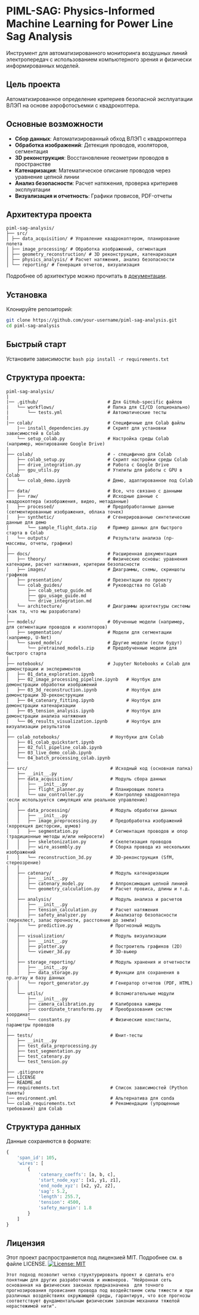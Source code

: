 # PIML-SAG: Physics-Informed Machine Learning for Power Line Sag Analysis

Инструмент для автоматизированного мониторинга воздушных линий электропередач с использованием компьютерного зрения и физически информированных моделей.

## Цель проекта

Автоматизированное определение критериев безопасной эксплуатации ВЛЭП на основе аэрофотосъемки с квадрокоптера.

## Основные возможности

- **Сбор данных**: Автоматизированный обход ВЛЭП с квадрокоптера
- **Обработка изображений**: Детекция проводов, изоляторов, сегментация
- **3D реконструкция**: Восстановление геометрии проводов в пространстве
- **Катенаризация**: Математическое описание проводов через уравнение цепной линии
- **Анализ безопасности**: Расчет натяжения, проверка критериев эксплуатации
- **Визуализация и отчетность**: Графики провисов, PDF-отчеты

## Архитектура проекта
```text
piml-sag-analysis/
├── src/
│ ├── data_acquisition/ # Управление квадрокоптером, планирование полета
│ ├── image_processing/ # Обработка изображений, сегментация
│ ├── geometry_reconstruction/ # 3D реконструкция, катенаризация
│ ├── physics_analysis/ # Расчет натяжения, анализ безопасности
│ └── reporting/ # Генерация отчетов, визуализация
```


Подробнее об архитектуре можно прочитать в [документации](docs/architecture/overview.md).

## Установка
Клонируйте репозиторий:
   ```bash
   git clone https://github.com/your-username/piml-sag-analysis.git
   cd piml-sag-analysis
```

## Быстрый старт
Установите зависимости:
    ```bash
   pip install -r requirements.txt```

## Структура проекта:
```text
piml-sag-analysis/
|
|── .github/                          # Для GitHub-specific файлов
|   └── workflows/                    # Папка для CI/CD (опционально)
|       └── tests.yml                 # Автоматические тесты
|
|── colab/                            # Специфичные для Colab файлы
    |── install_dependencies.py       # Скрипт для установки зависимостей в Colab
    └── setup_colab.py                # Настройка среды Colab (например, монтирование Google Drive)
|
├── colab/                            # - специфично для Colab
│   ├── colab_setup.py                # Скрипт настройки среды Colab
│   ├── drive_integration.py          # Работа с Google Drive
│   ├── gpu_utils.py                  # Утилиты для работы с GPU в Colab
│   └── colab_demo.ipynb              # Демо, адаптированное под Colab
│
├── data/                             # Все, что связано с данными
│   ├── raw/                          # Исходные данные с квадрокоптера (изображения, видео, метаданные)   
│   ├── processed/                    # Предобработанные данные (сегментированные изображения, облака точек)
│   ├── synthetic/                    # Сгенерированные синтетические данные для демо
│       └── sample_flight_data.zip    # Пример данных для быстрого старта в Colab
│   └── outputs/                      # Результаты анализа (np-массивы, отчеты, графики)
│
├── docs/                             # Расширенная документация
│   ├── theory/                       # Физические основы: уравнения катенарии, расчет натяжения, критерии безопасности
│   ├── images/                       # Диаграммы, схемы, скриншоты графиков
│   ├── presentation/                 # Презентации по проекту
│   └── colab_guides/                 # Pуководства по Colab
│       ├── colab_setup_guide.md
│       ├── gpu_usage_guide.md
│       └── drive_integration.md
│   └── architecture/                 # Диаграммы архитектуры системы (как та, что мы разработали)
│
├── models/                           # Обученные модели (например, для сегментации проводов и изоляторов)
│   ├── segmentation/                 # Модели для сегментации (например, U-Net)
│   └── saved_models/                 # Другие модели (если будут)
│       └── pretrained_models.zip     # Предобученные модели для быстрого старта
|
├── notebooks/                        # Jupyter Notebooks и Colab для демонстрации и экспериментов
│   ├── 01_data_exploration.ipynb
│   ├── 02_image_processing_pipeline.ipynb   # Ноутбук для демонстрации обработки изображений
│   ├── 03_3d_reconstruction.ipynb           # Ноутбук для демонстрации 3D-реконструкции
│   ├── 04_catenary_fitting.ipynb            # Ноутбук для демонстрации катенаризации
│   ├── 05_tension_analysis.ipynb            # Ноутбук для демонстрации анализа натяжения
│   └── 06_results_visualization.ipynb       # Ноутбук для визуализации результатов
│
├── colab_notebooks/                   # Ноутбуки для Colab
│   ├── 01_colab_quickstart.ipynb
│   ├── 02_full_pipeline_colab.ipynb
│   ├── 03_live_demo_colab.ipynb
│   └── 04_batch_processing_colab.ipynb
|
├── src/                               # Исходный код (основная папка)
│   ├── __init__.py                   
│   ├── data_acquisition/              # Модуль сбора данных
│   │   ├── __init__.py
│   │   ├── flight_planner.py          # Планировщик полета
│   │   └── uav_controller.py          # Контроллер квадрокоптера (если используется симуляция или реальное управление)
│   │
│   ├── data_processing/               # Модуль обработки данных
│   │   ├── __init__.py
│   │   ├── image_preprocessing.py     # Предобработка изображений (коррекция дисторсии, шумов)
│   │   ├── segmentation.py            # Сегментация проводов и опор (традиционные методы и/или нейросети)
│   │   ├── skeletonization.py         # Скелетизация проводов
│   │   ├── wire_assembly.py           # Сборка провода из нескольких изображений
│   │   └── reconstruction_3d.py       # 3D-реконструкция (SfM, стереозрение)
│   │
│   ├── catenary/                      # Модуль катенаризации
│   │   ├── __init__.py
│   │   ├── catenary_model.py          # Аппроксимация цепной линией
│   │   └── geometry_calculation.py    # Расчет провиса, длины и т.д.
│   │
│   ├── analysis/                      # Модуль анализа и расчетов
│   │   ├── __init__.py
│   │   ├── tension_calculation.py     # Расчет натяжения
│   │   ├── safety_analyzer.py         # Анализатор безопасности (перехлест, запас прочности, расстояние до земли)
│   │   └── predictive.py              # Прогнозный модуль
│   │
│   ├── visualization/                 # Модуль визуализации
│   │   ├── __init__.py
│   │   ├── plotter.py                 # Построитель графиков (2D)
│   │   └── viewer_3d.py               # 3D-вьюер
│   │
│   ├── storage_reporting/             # Модуль хранения и отчетности
│   │   ├── __init__.py
│   │   ├── data_storage.py            # Функции для сохранения в np.array и базу данных
│   │   └── report_generator.py        # Генератор отчетов (PDF, HTML)
│   │
│   └── utils/                         # Вспомогательные модули
│       ├── __init__.py
│       ├── camera_calibration.py      # Калибровка камеры
│       ├── coordinate_transforms.py   # Преобразования систем координат
│       └── constants.py               # Физические константы, параметры проводов
│
├── tests/                             # Юнит-тесты
│   ├── __init__.py
│   ├── test_data_preprocessing.py
│   ├── test_segmentation.py
│   ├── test_catenary.py
│   └── test_tension.py
│
├── .gitignore                        
├── LICENSE                           
├── README.md                         
├── requirements.txt                   # Список зависимостей (Python пакеты)
|── environment.yml                    # Альтернатива для conda
└── colab_requirements.txt             # Рекомендации (упрощенные требования) для Colab
```
## Структура данных
Данные сохраняются в формате:
```python
{
    'span_id': 105,
    'wires': [
        {
            'catenary_coeffs': [a, b, c],
            'start_node_xyz': [x1, y1, z1],
            'end_node_xyz': [x2, y2, z2],
            'sag': 5.2,
            'length': 255.7,
            'tension': 4500,
            'safety_margin': 1.8
        }
    ]
}
```

## Лицензия
Этот проект распространяется под лицензией MIT. Подробнее см. в файле LICENSE. 
[![License: MIT](https://img.shields.io/badge/License-MIT-yellow.svg)](https://opensource.org/licenses/MIT)

```text
Этот подход позволит четко структурировать проект и сделать его понятным для других разработчиков и инженеров. "Нейронная сеть основанная на физических законах предназначена  для точного прогнозирования провисания провода под воздействием силы тяжести и при различных воздействиях окружающей среды, гарантируя, что все прогнозы соответствуют фундаментальным физическим законам механики тяжелой нерастежимой нити".
```
